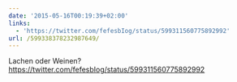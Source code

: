 ```yaml
---
date: '2015-05-16T00:19:39+02:00'
links:
  - 'https://twitter.com/fefesbIog/status/599311560775892992'
url: /599338378232987649/
---
```

Lachen oder Weinen? https://twitter.com/fefesbIog/status/599311560775892992
